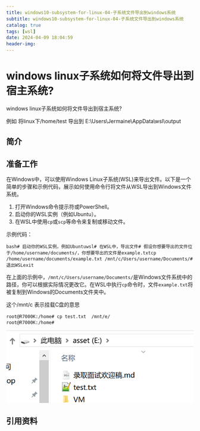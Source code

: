 ```yaml
---
title: windows10-subsystem-for-linux-04-子系统文件导出到windows系统
subtitle: windows10-subsystem-for-linux-04-子系统文件导出到windows系统
catalog: true
tags: [wsl]
date: 2024-04-09 18:04:59
header-img:
---
```


# windows linux子系统如何将文件导出到宿主系统?

windows linux子系统如何将文件导出到宿主系统?

例如 将linux下/home/test 导出到 E:\Users\Jermaine\AppData\wsl\output

## 简介



## 准备工作

在Windows中，可以使用Windows Linux子系统(WSL)来导出文件。以下是一个简单的步骤和示例代码，展示如何使用命令行将文件从WSL导出到Windows文件系统。

1. 打开Windows命令提示符或PowerShell。
2. 启动你的WSL实例（例如Ubuntu）。
3. 在WSL中使用`cp`或`scp`等命令来复制或移动文件。

示例代码：

```
bash# 启动你的WSL实例，例如Ubuntuwsl# 在WSL中，导出文件# 假设你想要导出的文件位于/home/username/documents/，你想要导出的文件是example.txtcp /home/username/documents/example.txt /mnt/c/Users/username/Documents/# 退出WSLexit
```

在上面的示例中，`/mnt/c/Users/username/Documents/`是Windows文件系统中的路径，你可以根据实际情况更改它。在WSL中执行`cp`命令时，文件`example.txt`将被复制到Windows的Documents文件夹中。



这个/mnt/c 表示挂载C盘的意思

~~~
root@R7000K:/home# cp test.txt  /mnt/e/
root@R7000K:/home#

~~~

![image-20240409180806709](windows10-subsystem-for-linux-04-子系统文件导出到windows系统/image-20240409180806709.png)



## 引用资料

>
>
>
